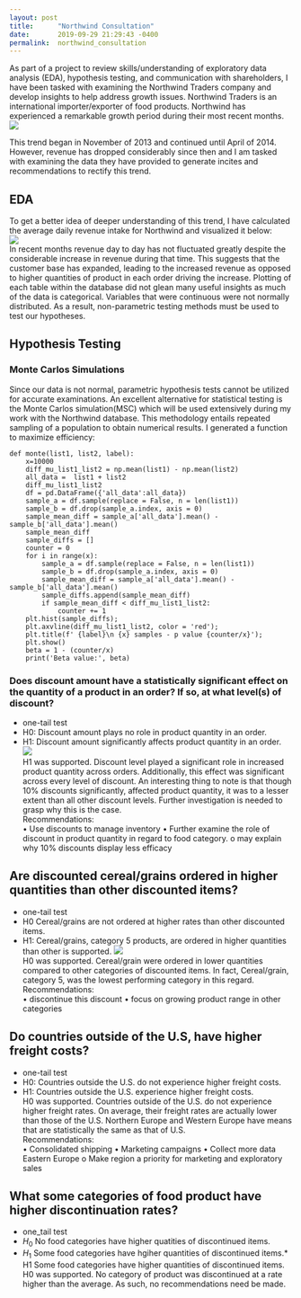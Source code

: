 ```yaml
---
layout: post
title:      "Northwind Consultation"
date:       2019-09-29 21:29:43 -0400
permalink:  northwind_consultation
---
```


As part of a project to review skills/understanding of exploratory data analysis (EDA), hypothesis testing, and communication with shareholders, I have been tasked with examining the Northwind Traders company and develop insights to help address growth issues.
Northwind Traders is an international importer/exporter of food products. Northwind has experienced a remarkable growth period during their most recent months. 
![](https://imgur.com/RlkG7Dh.png) <br />

This trend began in November of 2013 and continued until April of 2014. However, revenue has dropped considerably since then and I am tasked with examining the data they have provided to generate incites and recommendations to rectify this trend. 
## EDA
To get a better idea of deeper understanding of this trend, I have calculated the average daily revenue intake for Northwind and visualized it below:<br />
![](https://imgur.com/Bvem3aH.png)<br />
In recent months revenue day to day has not fluctuated greatly despite the considerable increase in revenue during that time. This suggests that the customer base has expanded, leading to the increased revenue as opposed to higher quantities of product in each order driving the increase. 
Plotting of each table within the database did not glean many useful insights as much of the data is categorical. Variables that were continuous were not normally distributed. As a result, non-parametric testing methods must be used to test our hypotheses.
## Hypothesis Testing
### Monte Carlos Simulations
Since our data is not normal, parametric hypothesis tests cannot be utilized for accurate examinations. An excellent alternative for statistical testing is the Monte Carlos simulation(MSC) which will be used extensively during my work with the Northwind database. This methodology entails repeated sampling of a population to obtain numerical results. I generated a function to maximize efficiency:
```
def monte(list1, list2, label):
    x=10000
    diff_mu_list1_list2 = np.mean(list1) - np.mean(list2)
    all_data =  list1 + list2
    diff_mu_list1_list2
    df = pd.DataFrame({'all_data':all_data})
    sample_a = df.sample(replace = False, n = len(list1))
    sample_b = df.drop(sample_a.index, axis = 0)
    sample_mean_diff = sample_a['all_data'].mean() - sample_b['all_data'].mean()
    sample_mean_diff
    sample_diffs = []
    counter = 0
    for i in range(x):
        sample_a = df.sample(replace = False, n = len(list1))
        sample_b = df.drop(sample_a.index, axis = 0)
        sample_mean_diff = sample_a['all_data'].mean() - sample_b['all_data'].mean()
        sample_diffs.append(sample_mean_diff)
        if sample_mean_diff < diff_mu_list1_list2:
            counter += 1
    plt.hist(sample_diffs);
    plt.axvline(diff_mu_list1_list2, color = 'red');
    plt.title(f' {label}\n {x} samples - p value {counter/x}');
    plt.show()
    beta = 1 - (counter/x)
    print('Beta value:', beta)
```

### Does discount amount have a statistically significant effect on the quantity of a product in an order? If so, at what level(s) of discount? <br />
* one-tail test
* H0: Discount amount plays no role in product quantity in an order.
* H1: Discount amount significantly affects product quantity in an order. <br />
![](https://i.imgur.com/UijCoXU.png)<br />
H1 was supported. Discount level played a significant role in increased product quantity across orders. Additionally, this effect was significant across every level of discount. An interesting thing to note is that though 10% discounts significantly, affected product quantity, it was to a lesser extent than all other discount levels. Further investigation is needed to grasp why this is the case.
<br />Recommendations: <br />
•	Use discounts to manage inventory
•	Further examine the role of discount in product quantity in regard to food category. 
o	may explain why 10% discounts display less efficacy
## Are discounted cereal/grains ordered in higher quantities than other discounted items?<br />
* one-tail test
* H0 Cereal/grains are not ordered at higher rates than other discounted items.
* H1: Cereal/grains, category 5 products, are ordered in higher quantities than other is supported.
![](https://imgur.com/idSrgiS.png)<br />
H0 was supported.  Cereal/grain were ordered in lower quantities compared to other categories of discounted items. In fact, Cereal/grain, category 5, was the lowest performing category in this regard.
<br />Recommendations: <br />
•	discontinue this discount
•	focus on growing product range in other categories
## Do countries outside of the U.S, have higher freight costs? <br />
* one-tail test
* H0: Countries outside the U.S. do not experience higher freight costs.
* H1: Countries outside the U.S. experience higher freight costs. <br />
H0 was supported. Countries outside of the U.S. do not experience higher freight rates. On average, their freight rates are actually lower than those of the U.S. Northern Europe and Western Europe have means that are statistically the same as that of U.S.
<br />Recommendations: <br />
•	Consolidated shipping
•	Marketing campaigns
•	Collect more data Eastern Europe
o	Make region a priority for marketing and exploratory sales
## What some categories of food product have higher discontinuation rates? <br />
* one_tail test
* $H_{0}$ No food categories have higher quatities of discontinued items.
* $H_{1}$ Some food categories have hgiher quantities of discontinued items.* H1 Some food categories have higher quantities of discontinued items. <br />
H0 was supported. No category of product was discontinued at a rate higher than the average. As such, no recommendations need be made.

